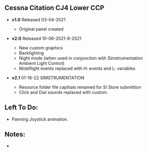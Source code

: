 ## Cessna Citation CJ4 Lower CCP
- **v1.0** 
  Released 03-04-2021
	- Original panel created 

- **v2.0** 
  Released 10-06-2021-8-2021
	- New custom graphics
	- Backlighting
	- Night mode (when used in conjunction with Simstrumentation Ambient Light Control)
	- Mobiflight events replaced with H: events and L: variables 
- **v2.1** 01-16-22 SIMSTRUMENTATION
    - Resource folder file capitials renamed for SI Store submittion  
    - Click and Dial sounds replaced with custom.

## Left To Do:
 - Panning Joystick animation.
	
## Notes:
 - 